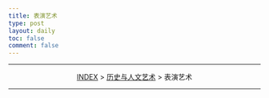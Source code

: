 ```yaml
---
title: 表演艺术
type: post
layout: daily
toc: false
comment: false
---
```

---
<span><center>[INDEX](/gknows/wikimap) > [历史与人文艺术](/gknows/历史与人文艺术) > 表演艺术</center></span>

---
